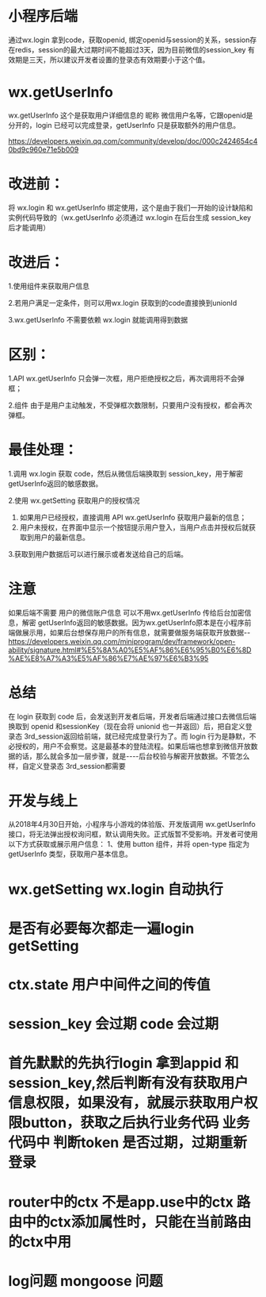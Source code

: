 # 小程序后端
通过wx.login 拿到code，获取openid, 绑定openid与session的关系，session存在redis，session的最大过期时间不能超过3天，因为目前微信的session_key 有效期是三天，所以建议开发者设置的登录态有效期要小于这个值。

# wx.getUserInfo
wx.getUserInfo 这个是获取用户详细信息的 昵称 微信用户名等，它跟openid是分开的，login 已经可以完成登录，getUserInfo 只是获取额外的用户信息。

https://developers.weixin.qq.com/community/develop/doc/000c2424654c40bd9c960e71e5b009

# 改进前：
将 wx.login 和 wx.getUserInfo 绑定使用，这个是由于我们一开始的设计缺陷和实例代码导致的（wx.getUserInfo 必须通过 wx.login 在后台生成 session_key后才能调用）

# 改进后：
1.使用组件来获取用户信息

2.若用户满足一定条件，则可以用wx.login 获取到的code直接换到unionId

3.wx.getUserInfo 不需要依赖 wx.login 就能调用得到数据

# 区别：
1.API wx.getUserInfo 只会弹一次框，用户拒绝授权之后，再次调用将不会弹框；

2.组件  由于是用户主动触发，不受弹框次数限制，只要用户没有授权，都会再次弹框。

# 最佳处理：

1.调用 wx.login 获取 code，然后从微信后端换取到 session_key，用于解密 getUserInfo返回的敏感数据。

2.使用 wx.getSetting 获取用户的授权情况
 1) 如果用户已经授权，直接调用 API wx.getUserInfo 获取用户最新的信息；
 2) 用户未授权，在界面中显示一个按钮提示用户登入，当用户点击并授权后就获取到用户的最新信息。

3.获取到用户数据后可以进行展示或者发送给自己的后端。

# 注意
如果后端不需要 用户的微信账户信息  可以不用wx.getUserInfo 传给后台加密信息，解密 getUserInfo返回的敏感数据。因为wx.getUserInfo原本是在小程序前端做展示用，如果后台想保存用户的所有信息，就需要做服务端获取开放数据--https://developers.weixin.qq.com/miniprogram/dev/framework/open-ability/signature.html#%E5%8A%A0%E5%AF%86%E6%95%B0%E6%8D%AE%E8%A7%A3%E5%AF%86%E7%AE%97%E6%B3%95

# 总结
在 login 获取到 code 后，会发送到开发者后端，开发者后端通过接口去微信后端换取到 openid 和sessionKey（现在会将 unionid 也一并返回）后，把自定义登录态 3rd_session返回给前端，就已经完成登录行为了。而 login 行为是静默，不必授权的，用户不会察觉。这是最基本的登陆流程。如果后端也想拿到微信开放数据的话，那么就会多加一层步骤，就是----后台校验与解密开放数据。不管怎么样，自定义登录态 3rd_session都需要

# 开发与线上
从2018年4月30日开始，小程序与小游戏的体验版、开发版调用 wx.getUserInfo 接口，将无法弹出授权询问框，默认调用失败。正式版暂不受影响。开发者可使用以下方式获取或展示用户信息：
1、使用 button 组件，并将 open-type 指定为 getUserInfo 类型，获取用户基本信息。

# wx.getSetting wx.login 自动执行

# 是否有必要每次都走一遍login getSetting

# ctx.state  用户中间件之间的传值

# session_key 会过期 code 会过期

# 首先默默的先执行login 拿到appid 和 session_key,然后判断有没有获取用户信息权限，如果没有，就展示获取用户权限button，获取之后执行业务代码  业务代码中 判断token 是否过期，过期重新登录

# router中的ctx 不是app.use中的ctx 路由中的ctx添加属性时，只能在当前路由的ctx中用

# log问题 mongoose 问题
